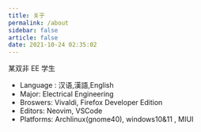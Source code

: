 ```yaml
---
title: 关于
permalink: /about
sidebar: false
article: false
date: 2021-10-24 02:35:02
---
```


某双非 EE 学生

- Language : 汉语,漢語,English
- Major: Electrical Engineering
- Broswers: Vivaldi, Firefox Developer Edition
- Editors: Neovim, VSCode
- Platforms: Archlinux(gnome40), windows10&11 , MIUI
